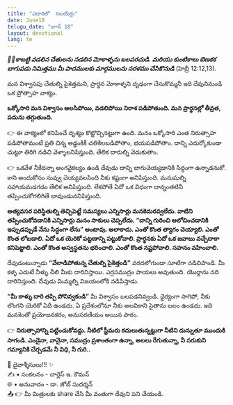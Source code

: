 ```yaml
---
title: "ఎడారిలో  సెలయేర్లు"
date: June18
telugu_date: "జూన్ 18"
layout: devotional
lang: te
---
```


***📖📖కాబట్టి వడలిన చేతులను సడలిన మోకాళ్ళను బలపరచుడి. మరియు కుంటికాలు బెణకక బాగుపడు నిమిత్తము మీ పాదములకు మార్గములను సరళము చేసికొనుడి***
 (హెబ్రీ 12:12,13).

మన విశ్వాసపు చేతుల్ని పైకెత్తమని, ప్రార్థన మోకాళ్ళని దృఢంగా చేసుకొమ్మనీ ఇది దేవునినుండి ఒక ప్రోత్సాహ వాక్యం. 

**ఒక్కోసారి మన విశ్వాసం అలసిపోయి, వడలిపోయి నిరాశ పడిపోతుంది. మన ప్రార్థనల్లో తీవ్రత, పదును తగ్గుతుంది.**

👉 ఈ వాక్యంలో కనిపించే దృశ్యం కొట్టొచ్చినట్టుగా ఉంది. మనం ఒక్కోసారి ఎంత నిరుత్సాహ పడిపోతామంటే ప్రతి చిన్న అడ్డంకికీ చతికిలబడిపోతాం, భయపడిపోతాం. దాన్ని ఎదుర్కోకుండా చుట్టూ తిరిగి నడిచి వెళ్ళాలనిపిస్తుంది. తేలిక దారుల్ని వెదుకుతాం.

👉 ఒకవేళ నీకేదన్నా అంగవైకల్యం ఉండి దేవుడు దాన్ని బాగుచెయ్యడానికి  సిద్ధంగా ఉన్నాడనుకో. కాని అందుకోసం నువ్వు చెయ్యవలసింది నీకు కష్టంగా అనిపిస్తుంది. మనుషుల్ని సహాయమడగడం తేలిక అనిపిస్తుంది. లేకపోతే ఏదో ఒక విధంగా దాన్నంతటినీ తప్పించుకోగలిగితే బావుండుననిపిస్తుంది.

**అత్యవసర పరిస్థితుల్ని తెచ్చిపెట్టే సమస్యలు ఎన్నిసార్లు మనకెదురవ్వలేదు. వాటిని తప్పించుకోవడానికి ఎన్నిసార్లు మనం సాకులు చెప్పలేదు. “దాన్ని గురించి ఆలోచించడానికి ఇప్పుడప్పుడే నేను సిద్ధంగా లేను” అంటావు. అలాకాదు. ఎంతో కొంత త్యాగం చెయ్యాలి. ఎంతో కొంత లోబడాలి. ఏదో ఒక యెరికో పట్టణాన్ని పట్టుకోవాలి. ప్రార్థనకు ఏదో ఒక జవాబు వచ్చేదాకా కనిపెట్టాలి. ఎంతో కొంత అస్వస్థతను భరించాలి. ఎంతో కొంత నష్టపోవాలి. సహనం వహించాలి.**

దేవుడంటున్నాడు **“వేలాడిపోతున్న చేతుల్ని పైకెత్తండి”** వరదలోగుండా సూటిగా నడిచిపొండి. మీ కళ్ళ ఎదుటే నీళ్ళు చీలి మీకు దారినిస్తాయి. ఎర్రసముద్రం పాయలు అవుతుంది. యొర్దాను నది దారినిస్తుంది. దేవుడు మిమ్మల్ని విజయంలోకి నడిపిస్తాడు.

**“మీ కాళ్ళు దారి తప్పి పోనివ్వకండి”** మీ విశ్వాసం బలపడనివ్వండి. ధైర్యంగా సాగిపో, నీకు లొంగని యెరికో ఏదీ ఉండదు. ఏ ప్రదేశంలోనూ నీకు అలవికాని సైతాను  బలం ఉండదు. ఇది మనకెంతో ప్రయోజనకరం, అనుసరణీయం అయిన పాఠం.

👉 **నిరుత్సాహాన్ని పట్టించుకోవద్దు. నీటిలో స్టీమరు కదులుతున్నట్టుగా నీటిని దున్నుతూ ముందుకి సాగండి. ఎండైనా, వానైనా, సముద్రం ప్రశాంతంగా ఉన్నా, అలలు రేగుతున్నా, నీ సరుకుని గమ్యానికి చేర్చడమే నీ విధి, నీ గురి..**


<div class="blessing">🙏 <span class="bless-text">దైవాశ్శీసులు!!!</span> ✨</div>

<div class="credit">✍️ <span class="credit-text">▪ సంకలనం - చార్లెస్ ఇ. కౌమన్</span></div>
<div class="credit">🌐 <span class="credit-text">▪ అనువాదం - డా. జోబ్ సుదర్శన్</span></div>


<div class="share">📤 👉 <span class="share-text">మీ మిత్రులకు share చేసి మీ వంతుగా దేవుని పని చేయండి.</span></div>

